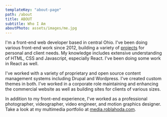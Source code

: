 ```yaml
---
templateKey: "about-page"
path: /about
title: ABOUT
subtitle: Who I Am
aboutPhoto: assets/images/me.jpg
---
```


I'm a front-end web developer based in central Ohio. I've been doing various front-end work since 2012, building a variety of [projects](/projects) for personal and client needs. My knowledge includes extensive understanding of HTML, CSS and Javascript, especially React. I've been doing some work in React as well.

I've worked with a variety of proprietary and open source content management systems including Drupal and Wordpress. I've created custom themes in both. I've worked in a corporate role maintaining and enhancing the commercial website as well as building sites for clients of various sizes.

In addition to my front-end experience, I've worked as a professional photographer, videographer, video engineer, and motion graphics designer. Take a look at my multimedia portfolio at [media.roblahoda.com](http://media.roblahoda.com).
